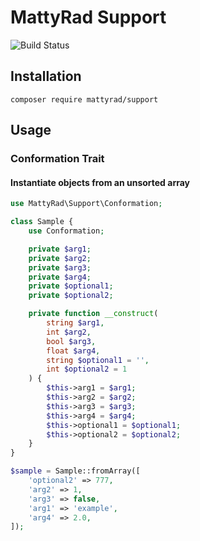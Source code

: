 # MattyRad Support

![Build Status](https://api.travis-ci.org/MattyRad/support.png?branch=master)

## Installation

`composer require mattyrad/support`

## Usage
### Conformation Trait
#### Instantiate objects from an unsorted array

```php
use MattyRad\Support\Conformation;

class Sample {
    use Conformation;

    private $arg1;
    private $arg2;
    private $arg3;
    private $arg4;
    private $optional1;
    private $optional2;

    private function __construct(
        string $arg1,
        int $arg2,
        bool $arg3,
        float $arg4,
        string $optional1 = '',
        int $optional2 = 1
    ) {
        $this->arg1 = $arg1;
        $this->arg2 = $arg2;
        $this->arg3 = $arg3;
        $this->arg4 = $arg4;
        $this->optional1 = $optional1;
        $this->optional2 = $optional2;
    }
}
```

```php
$sample = Sample::fromArray([
    'optional2' => 777,
    'arg2' => 1,
    'arg3' => false,
    'arg1' => 'example',
    'arg4' => 2.0,
]);
```